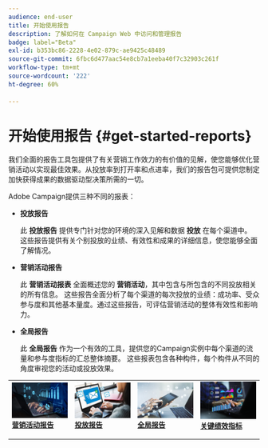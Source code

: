 ```yaml
---
audience: end-user
title: 开始使用报告
description: 了解如何在 Campaign Web 中访问和管理报告
badge: label="Beta"
exl-id: b353bc86-2228-4e02-879c-ae9425c48489
source-git-commit: 6fbc6d477aac54e8cb7a1eeba40f7c32903c261f
workflow-type: tm+mt
source-wordcount: '222'
ht-degree: 60%

---
```



# 开始使用报告 {#get-started-reports}

我们全面的报告工具包提供了有关营销工作效力的有价值的见解，使您能够优化营销活动以实现最佳效果。从投放率到打开率和点进率，我们的报告包可提供您制定加快获得成果的数据驱动型决策所需的一切。

Adobe Campaign提供三种不同的报表：

* **投放报告**

  此 **投放报告** 提供专门针对您的环境的深入见解和数据 **投放** 在每个渠道中。 这些报告提供有关个别投放的业绩、有效性和成果的详细信息，使您能够全面了解情况。


* **营销活动报告**

  此 **营销活动报表** 全面概述您的 **营销活动**，其中包含与所包含的不同投放相关的所有信息。 这些报告全面分析了每个渠道的每次投放的业绩：成功率、受众参与度和其他基本量度。通过这些报告，可评估营销活动的整体有效性和影响力。


* **全局报告**

  此 **全局报告** 作为一个有效的工具，提供您的Campaign实例中每个渠道的流量和参与度指标的汇总整体摘要。 这些报表包含各种构件，每个构件从不同的角度审视您的活动或投放效果。

<table style="table-layout:fixed"><tr style="border: 0;">
<td>
<a href="campaign-reports.md">
<img alt="验证" src="assets/do-not-localize/campaign_report.jpeg">
</a>
<div>
<a href="campaign-reports.md"><strong>营销活动报告</strong></a>
</div>
<p>
</td>
<td>
<a href="delivery-reports.md">
<img alt="潜在客户" src="assets/do-not-localize/email_report.jpeg">
</a>
<div><a href="delivery-reports.md"><strong>投放报告</strong>
</div>
<p>
</td>
<td>
<a href="global-reports.md">
<img alt="不常见" src="assets/do-not-localize/push_report.jpeg">
</a>
<div>
<a href="global-reports.md"><strong> 全局报告<strong></strong></a>
</div>
<p></td>
<td>
<a href="kpis.md">
<img alt="验证" src="assets/do-not-localize/kpis.jpeg">
</a>
<div>
<a href="kpis.md"><strong>关键绩效指标</strong></a>
</div>
<p>
</td>
</tr></table>
